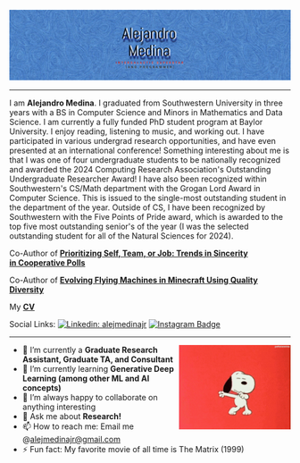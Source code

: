 
![Banner Image](https://github.com/alejmedinajr/alejmedinajr/blob/main/assets/self-banner.jpg)

---
I am **Alejandro Medina**. I graduated from Southwestern University in three years with a BS in Computer Science and Minors in Mathematics and Data Science. I am currently a fully funded PhD student program at Baylor University. I enjoy reading, listening to music, and working out. I have participated in various undergrad research opportunities, and have even presented at an international conference! Something interesting about me is that I was one of four undergraduate students to be nationally recognized and awarded the 2024 Computing Research Association's Outstanding Undergraduate Researcher Award! I have also been recognized within Southwestern's CS/Math department with the Grogan Lord Award in Computer Science. This is issued to the single-most outstanding student in the department of the year. Outside of CS, I have been recognized by Southwestern with the Five Points of Pride award, which is awarded to the top five most outstanding senior's of the year (I was the selected outstanding student for all of the Natural Sciences for 2024).           

Co-Author of **[Prioritizing Self, Team, or Job: Trends in Sincerity in Cooperative Polls](https://link.springer.com/chapter/10.1007/978-3-031-16538-2_4)**

Co-Author of **[Evolving Flying Machines in Minecraft Using Quality Diversity](https://dl.acm.org/doi/10.1145/3583131.3590352)**

My **[CV](https://github.com/alejmedinajr/alejmedinajr/blob/main/assets/Alejandro%20Medina%20CV.docx)**


Social Links:
[![Linkedin: alejmedinajr](https://img.shields.io/badge/-alejmedinajr-blue?style=flat-square&logo=Linkedin&logoColor=white&link=https://www.linkedin.com/in/alejmedinajr/)](https://www.linkedin.com/in/alejmedinajr/)
[![Instagram Badge](https://img.shields.io/badge/-alejmedinajr-e4405f?style=flat-square&logo=Instagram&logoColor=white&link=https://www.instagram.com/alejmedinajr/)](https://www.instagram.com/bitsofalejandro/)


---

<img align='right' src='https://github.com/alejmedinajr/alejmedinajr/blob/main/assets/dancing-snoopy.gif' width='200'>

- 🔭 I’m currently a **Graduate Research Assistant, Graduate TA, and Consultant**
- 🌱 I’m currently learning **Generative Deep Learning (among other ML and AI concepts)**
- 👯 I’m always happy to collaborate on anything interesting
- 💬 Ask me about **Research!**
- 📫 How to reach me: Email me @alejmedinajr@gmail.com 
- ⚡ Fun fact: My favorite movie of all time is The Matrix (1999)
